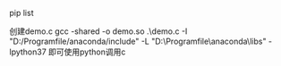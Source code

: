 pip list

创建demo.c
    gcc -shared -o demo.so .\demo.c -I "D:/Programfile/anaconda/include" -L "D:\Programfile\anaconda\libs" -lpython37
    即可使用python调用c
    
